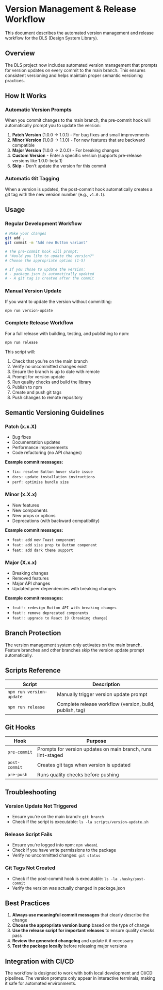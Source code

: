 # Version Management & Release Workflow

This document describes the automated version management and release workflow for the DLS (Design System Library).

## Overview

The DLS project now includes automated version management that prompts for version updates on every commit to the main branch. This ensures consistent versioning and helps maintain proper semantic versioning practices.

## How It Works

### Automatic Version Prompts

When you commit changes to the main branch, the pre-commit hook will automatically prompt you to update the version:

1. **Patch Version** (1.0.0 → 1.0.1) - For bug fixes and small improvements
2. **Minor Version** (1.0.0 → 1.1.0) - For new features that are backward compatible
3. **Major Version** (1.0.0 → 2.0.0) - For breaking changes
4. **Custom Version** - Enter a specific version (supports pre-release versions like 1.0.0-beta.1)
5. **Skip** - Don't update the version for this commit

### Automatic Git Tagging

When a version is updated, the post-commit hook automatically creates a git tag with the new version number (e.g., `v1.0.1`).

## Usage

### Regular Development Workflow

```bash
# Make your changes
git add .
git commit -m "Add new Button variant"

# The pre-commit hook will prompt:
# "Would you like to update the version?"
# Choose the appropriate option (1-5)

# If you chose to update the version:
# - package.json is automatically updated
# - A git tag is created after the commit
```

### Manual Version Update

If you want to update the version without committing:

```bash
npm run version-update
```

### Complete Release Workflow

For a full release with building, testing, and publishing to npm:

```bash
npm run release
```

This script will:

1. Check that you're on the main branch
2. Verify no uncommitted changes exist
3. Ensure the branch is up to date with remote
4. Prompt for version update
5. Run quality checks and build the library
6. Publish to npm
7. Create and push git tags
8. Push changes to remote repository

## Semantic Versioning Guidelines

### Patch (x.x.X)

- Bug fixes
- Documentation updates
- Performance improvements
- Code refactoring (no API changes)

**Example commit messages:**

- `fix: resolve Button hover state issue`
- `docs: update installation instructions`
- `perf: optimize bundle size`

### Minor (x.X.x)

- New features
- New components
- New props or options
- Deprecations (with backward compatibility)

**Example commit messages:**

- `feat: add new Toast component`
- `feat: add size prop to Button component`
- `feat: add dark theme support`

### Major (X.x.x)

- Breaking changes
- Removed features
- Major API changes
- Updated peer dependencies with breaking changes

**Example commit messages:**

- `feat!: redesign Button API with breaking changes`
- `feat!: remove deprecated components`
- `feat!: upgrade to React 19 (breaking change)`

## Branch Protection

The version management system only activates on the main branch. Feature branches and other branches skip the version update prompt automatically.

## Scripts Reference

| Script                   | Description                                              |
| ------------------------ | -------------------------------------------------------- |
| `npm run version-update` | Manually trigger version update prompt                   |
| `npm run release`        | Complete release workflow (version, build, publish, tag) |

## Git Hooks

| Hook          | Purpose                                                      |
| ------------- | ------------------------------------------------------------ |
| `pre-commit`  | Prompts for version updates on main branch, runs lint-staged |
| `post-commit` | Creates git tags when version is updated                     |
| `pre-push`    | Runs quality checks before pushing                           |

## Troubleshooting

### Version Update Not Triggered

- Ensure you're on the main branch: `git branch`
- Check if the script is executable: `ls -la scripts/version-update.sh`

### Release Script Fails

- Ensure you're logged into npm: `npm whoami`
- Check if you have write permissions to the package
- Verify no uncommitted changes: `git status`

### Git Tags Not Created

- Check if the post-commit hook is executable: `ls -la .husky/post-commit`
- Verify the version was actually changed in package.json

## Best Practices

1. **Always use meaningful commit messages** that clearly describe the change
2. **Choose the appropriate version bump** based on the type of change
3. **Use the release script for important releases** to ensure quality checks pass
4. **Review the generated changelog** and update it if necessary
5. **Test the package locally** before releasing major versions

## Integration with CI/CD

The workflow is designed to work with both local development and CI/CD pipelines. The version prompts only appear in interactive terminals, making it safe for automated environments.
